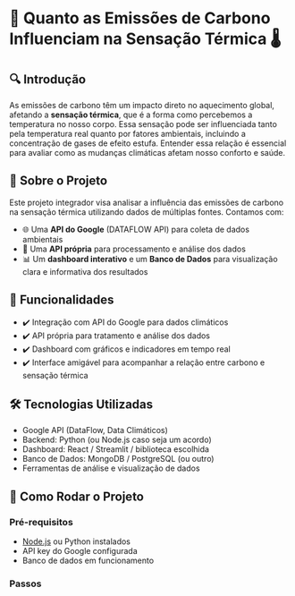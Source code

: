 # 🌿 Quanto as Emissões de Carbono Influenciam na Sensação Térmica 🌡️

## 🔍 Introdução
As emissões de carbono têm um impacto direto no aquecimento global, afetando a **sensação térmica**, que é a forma como percebemos a temperatura no nosso corpo. Essa sensação pode ser influenciada tanto pela temperatura real quanto por fatores ambientais, incluindo a concentração de gases de efeito estufa. Entender essa relação é essencial para avaliar como as mudanças climáticas afetam nosso conforto e saúde.

## 🚀 Sobre o Projeto
Este projeto integrador visa analisar a influência das emissões de carbono na sensação térmica utilizando dados de múltiplas fontes. Contamos com:

- 🌐 Uma **API do Google** (DATAFLOW API) para coleta de dados ambientais
- 🔧 Uma **API própria** para processamento e análise dos dados
- 📊 Um **dashboard interativo** e um **Banco de Dados** para visualização clara e informativa dos resultados

## 🎯 Funcionalidades
- ✔️ Integração com API do Google para dados climáticos
- ✔️ API própria para tratamento e análise dos dados
- ✔️ Dashboard com gráficos e indicadores em tempo real
- ✔️ Interface amigável para acompanhar a relação entre carbono e sensação térmica

## 🛠️ Tecnologias Utilizadas
- Google API (DataFlow, Data Climáticos)
- Backend: Python (ou Node.js caso seja um acordo)
- Dashboard: React / Streamlit / biblioteca escolhida
- Banco de Dados: MongoDB / PostgreSQL (ou outro)
- Ferramentas de análise e visualização de dados

## 🚀 Como Rodar o Projeto

### Pré-requisitos
- [Node.js](https://nodejs.org/) ou Python instalados
- API key do Google configurada
- Banco de dados em funcionamento

### Passos

